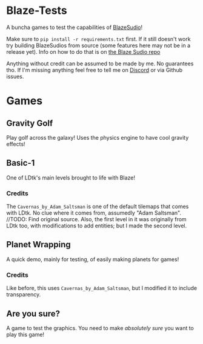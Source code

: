 # Blaze-Tests
A buncha games to test the capabilities of [BlazeSudio](https://github.com/Tsunami014/Blaze-Sudio/)!

Make sure to `pip install -r requirements.txt` first. If it still doesn't work try building BlazeSudios from source (some features here may not be in a release yet). Info on how to do that is on [the Blaze Sudio repo](https://github.com/Tsunami014/Blaze-Sudio/?tab=readme-ov-file#%EF%B8%8F-installing-from-source)

Anything without credit can be assumed to be made by me. No guarantees tho. If I'm missing anything feel free to tell me on [Discord](https://discord.com/invite/xr3phyEZtv) or via Github issues.

# Games
## Gravity Golf
Play golf across the galaxy! Uses the physics engine to have cool gravity effects!

## Basic-1
One of LDtk's main levels brought to life with Blaze!
### Credits
The `Cavernas_by_Adam_Saltsman` is one of the default tilemaps that comes with LDtk. No clue where it comes from, assumedly "Adam Saltsman". //TODO: Find original source. Also, the first level in it was originally from LDtk too, with modifications to add entities; but I made the second level.

## Planet Wrapping
A quick demo, mainly for testing, of easily making planets for games!
### Credits
Like before, this uses `Cavernas_by_Adam_Saltsman`, but I modified it to include transparency.

## Are you sure?
A game to test the graphics. You need to make *absolutely sure* you want to play this game!
